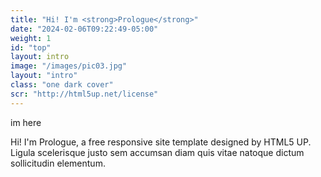 ```yaml
---
title: "Hi! I'm <strong>Prologue</strong>"
date: "2024-02-06T09:22:49-05:00"
weight: 1
id: "top"
layout: intro
image: "/images/pic03.jpg"
layout: "intro"
class: "one dark cover"
scr: "http://html5up.net/license"
---
```


im here

Hi! I'm Prologue, a free responsive
site template designed by HTML5 UP.
Ligula scelerisque justo sem accumsan diam quis
vitae natoque dictum sollicitudin elementum.

